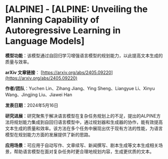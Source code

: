# [ALPINE] - [ALPINE: Unveiling the Planning Capability of Autoregressive Learning in Language Models]

**模型功能**：该模型通过自回归学习增强语言模型的规划能力，以此提高文本生成的质量与效率。

**arXiv 文章链接**：
[https://arxiv.org/abs/2405.09220](https://arxiv.org/abs/2405.09220)

**作者/团队**：Yuchen Lin、Zihang Jiang、Ying Sheng、Liangyue Li、Xinyu Wang、Jingjing Liu、Jiawei Han

**发表日期**：2024年5月16日

**研究进展**：研究聚焦于解决语言模型在复杂任务规划上的不足，提出的ALPINE方法将规划能力集成到自回归语言模型中，通过规划器和生成器的协作，能有效提高文本生成的质量和效率。该方法在多个任务中展现出优于现有方法的性能，为语言模型在规划能力方面的发展提供了新的思路。

**应用场景**：可应用于自动写作、文章续写、新闻撰写、剧本生成等文本生成相关场景，帮助语言模型在面对复杂任务时更合理地规划内容，生成更优质的文本。